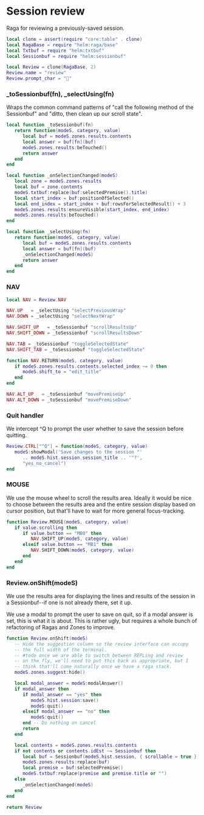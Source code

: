 # Session review

Raga for reviewing a previously\-saved session\.

```lua
local clone = assert(require "core:table" . clone)
local RagaBase = require "helm:raga/base"
local Txtbuf = require "helm:txtbuf"
local Sessionbuf = require "helm:sessionbuf"
```

```lua
local Review = clone(RagaBase, 2)
Review.name = "review"
Review.prompt_char = "💬"
```


### \_toSessionbuf\(fn\), \_selectUsing\(fn\)

Wraps the common command patterns of "call the following method
of the Sessionbuf" and "ditto, then clean up our scroll state"\.

```lua
local function _toSessionbuf(fn)
   return function(modeS, category, value)
      local buf = modeS.zones.results.contents
      local answer = buf[fn](buf)
      modeS.zones.results:beTouched()
      return answer
   end
end

local function _onSelectionChanged(modeS)
   local zone = modeS.zones.results
   local buf = zone.contents
   modeS.txtbuf:replace(buf:selectedPremise().title)
   local start_index = buf:positionOfSelected()
   local end_index = start_index + buf:rowsForSelectedResult() + 3
   modeS.zones.results:ensureVisible(start_index, end_index)
   modeS.zones.results:beTouched()
end

local function _selectUsing(fn)
   return function(modeS, category, value)
      local buf = modeS.zones.results.contents
      local answer = buf[fn](buf)
      _onSelectionChanged(modeS)
      return answer
   end
end
```


### NAV

```lua
local NAV = Review.NAV

NAV.UP   = _selectUsing "selectPreviousWrap"
NAV.DOWN = _selectUsing "selectNextWrap"

NAV.SHIFT_UP   = _toSessionbuf "scrollResultsUp"
NAV.SHIFT_DOWN = _toSessionbuf "scrollResultsDown"

NAV.TAB = _toSessionbuf "toggleSelectedState"
NAV.SHIFT_TAB = _toSessionbuf "toggleSelectedState"

function NAV.RETURN(modeS, category, value)
   if modeS.zones.results.contents.selected_index ~= 0 then
      modeS.shift_to = "edit_title"
   end
end

NAV.ALT_UP   = _toSessionbuf "movePremiseUp"
NAV.ALT_DOWN = _toSessionbuf "movePremiseDown"
```


### Quit handler

We intercept ^Q to prompt the user whether to save the session before quitting\.

```lua
Review.CTRL["^Q"] = function(modeS, category, value)
   modeS:showModal('Save changes to the session "'
      .. modeS.hist.session.session_title .. '"?',
      "yes_no_cancel")
end
```


### MOUSE

We use the mouse wheel to scroll the results area\. Ideally it would be nice
to choose between the results area and the entire session display based on
cursor position, but that'll have to wait for more general focus\-tracking\.

```lua
function Review.MOUSE(modeS, category, value)
   if value.scrolling then
      if value.button == "MB0" then
         NAV.SHIFT_UP(modeS, category, value)
      elseif value.button == "MB1" then
         NAV.SHIFT_DOWN(modeS, category, value)
      end
   end
end
```


### Review\.onShift\(modeS\)

We use the results area for displaying the lines and results
of the session in a Sessionbuf\-\-if one is not already there,
set it up\.

We use a modal to prompt the user to save on quit, so if a modal
answer is set, this is what it is about\. This is rather ugly, but
requires a whole bunch of refactoring of Ragas and Zones to improve\.

```lua
function Review.onShift(modeS)
   -- Hide the suggestion column so the review interface can occupy
   -- the full width of the terminal.
   -- #todo once we are able to switch between REPLing and review
   -- on the fly, we'll need to put this back as appropriate, but I
   -- think that'll come naturally once we have a raga stack.
   modeS.zones.suggest:hide()

   local modal_answer = modeS:modalAnswer()
   if modal_answer then
      if modal_answer == "yes" then
         modeS.hist.session:save()
         modeS:quit()
      elseif modal_answer == "no" then
         modeS:quit()
      end -- Do nothing on cancel
      return
   end

   local contents = modeS.zones.results.contents
   if not contents or contents.idEst ~= Sessionbuf then
      local buf = Sessionbuf(modeS.hist.session, { scrollable = true })
      modeS.zones.results:replace(buf)
      local premise = buf:selectedPremise()
      modeS.txtbuf:replace(premise and premise.title or "")
   else
      _onSelectionChanged(modeS)
   end
end
```

```lua
return Review
```